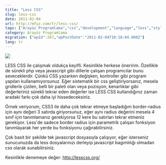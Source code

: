 ```yaml
---
title: "Less CSS"
slug: less-css
date: 2011-02-04
url: http://mfyz.com/tr/less-css/
tags: ["Arayüz Programlama","css","development","language","less","style"]
category: Arayüz Programlama
migration: {"wpId":267,"wpPostDate":"2011-02-04T10:18:04.000Z"}
lang: tr
---
```


![](/images/archive/tr/2012/01/logo-1.png)

LESS CSS ile çalışmak oldukça keyifli. Kesinlikle herkese öneririm. Özellikle de sürekli php veya javascript gibi dillerle çalışan programcılar bunu seveceklerdir. Çünkü CSS yazarken değişken, kontroller gibi program yapıları kullanamıyorsunuz. Eğer sistematik bir css geliştiriyorsanız, mesela gridlerle çizilen, belli bir paleti olan veya pozisyon, kenarlıklar gibi değerleriniz sürekli tekrar eden değerler ise LESS CSS kullandığınız zaman aradaki farkı çok daha iyi hissedeceksiniz.

Örnek veriyorum, CSS3 ile daha çok tekrar etmeye başladığım border-radius için aynı değeri 3 satırda giriyorsunuz, eğer aynı radius değerini mesela 4 sınıf için tanımlamanız gerekiyorsa 12 kere bu satırları tekrar etmeniz gerekiyor. Less'de sadece border radius için parametrik çalışan fonksiyon tanımlayarak her yerde bu fonksiyonu çağırabilirsiniz.

Çok basit bir şekilde tek javascript dosyasıyla çalışıyor, eğer isterseniz sunucunuzda da less dosyalarınızı derleyip javascript bagımlılığı olmadan css olarak sunabilirsiniz.

Kesinlikle denemeye değer: http://lesscss.org/